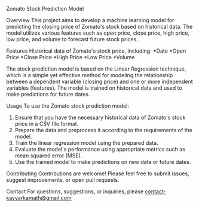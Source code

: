 Zomato Stock Prediction Model

Overview
This project aims to develop a machine learning model for predicting the closing price of Zomato's stock based on historical data. The model utilizes various features such as open price, close price, high price, low price, and volume to forecast future stock prices.

Features
Historical data of Zomato's stock price, including:
*Date
*Open Price
*Close Price
*High Price
*Low Price
*Volume

The stock prediction model is based on the Linear Regression technique, which is a simple yet effective method for modeling the relationship between a dependent variable (closing price) and one or more independent variables (features). The model is trained on historical data and used to make predictions for future dates.

Usage
To use the Zomato stock prediction model:

1. Ensure that you have the necessary historical data of Zomato's stock price in a CSV file format.
2. Prepare the data and preprocess it according to the requirements of the model.
3. Train the linear regression model using the prepared data.
4. Evaluate the model's performance using appropriate metrics such as mean squared error (MSE).
5. Use the trained model to make predictions on new data or future dates.

Contributing
Contributions are welcome! Please feel free to submit issues, suggest improvements, or open pull requests.

Contact
For questions, suggestions, or inquiries, please contact-kavyarkamath@gmail.com
